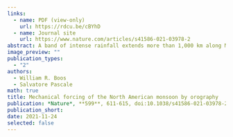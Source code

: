 ```yaml
---
links:
  - name: PDF (view-only)
    url: https://rdcu.be/cBYhD
  - name: Journal site
    url: https://www.nature.com/articles/s41586-021-03978-2
abstract: A band of intense rainfall extends more than 1,000 km along Mexico’s west coast during Northern Hemisphere summer, constituting the core of the North American monsoon. As in other tropical monsoons, this rainfall maximum is commonly thought to be thermally forced by emission of heat from land and elevated terrain into the overlying atmosphere, but a clear understanding of the fundamental mechanism governing this monsoon is lacking. Here we show that the core North American monsoon is generated when Mexico’s Sierra Madre mountains deflect the extratropical jet stream towards the Equator, mechanically forcing eastward, upslope flow that lifts warm and moist air to produce convective rainfall. These findings are based on analyses of dynamic and thermodynamic structures in observations, global climate model integrations and adiabatic stationary wave solutions. Land surface heat fluxes do precondition the atmosphere for convection, particularly in summer afternoons, but these heat fluxes alone are insufficient for producing the observed rainfall maximum. Our results indicate that the core North American monsoon should be understood as convectively enhanced orographic rainfall in a mechanically forced stationary wave, not as a classic, thermally forced tropical monsoon. This has implications for the response of the North American monsoon to past and future global climate change, making trends in jet stream interactions with orography of central importance.
image_preview: ""
publication_types:
  - "2"
authors:
  - William R. Boos
  - Salvatore Pascale
math: true
title: Mechanical forcing of the North American monsoon by orography
publication: *Nature*, **599**, 611-615, doi:10.1038/s41586-021-03978-2
publication_short: 
date: 2021-11-24
selected: false
---
```

